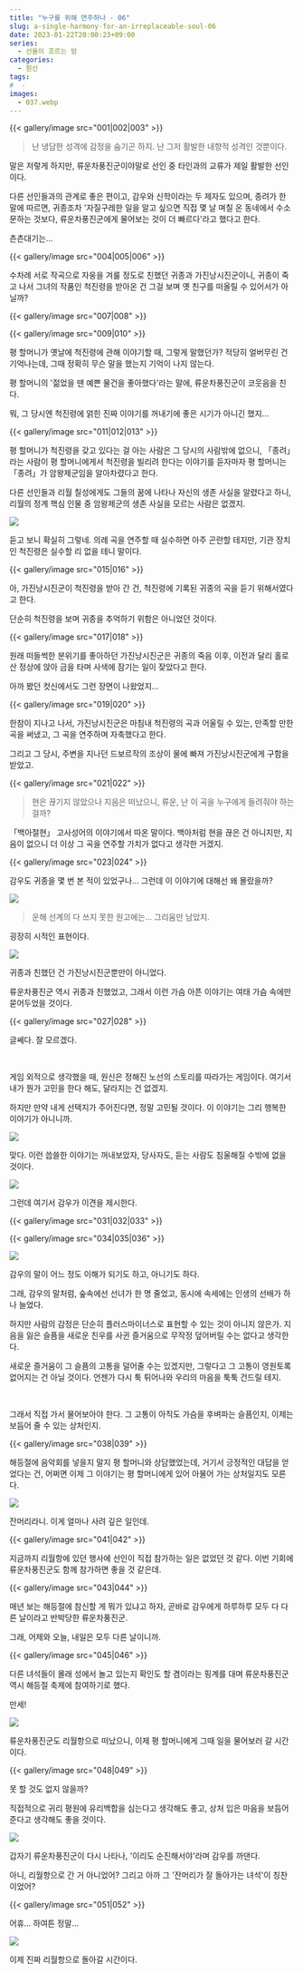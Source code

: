 ```yaml
---
title: "누구를 위해 연주하나 - 06"
slug: a-single-harmony-for-an-irreplaceable-soul-06
date: 2023-01-22T20:00:23+09:00
series:
  - 선율이 흐르는 밤
categories:
  - 원신
tags:
#  - 
images:
  - 037.webp
---
```


{{< gallery/image src="001|002|003" >}}

> 난 냉담한 성격에 감정을 숨기곤 하지.
> 난 그저 활발한 내향적 성격인 것뿐이다.

말은 저렇게 하지만, 류운차풍진군이야말로 선인 중 타인과의 교류가 제일 활발한 선인이다.

다른 선인들과의 관계로 좋은 편이고, 감우와 신학이라는 두 제자도 있으며, 종려가 한 말에 따르면, 귀종조차 '자질구레한 일을 알고 싶으면 직접 몇 날 며칠 온 동네에서 수소문하는 것보다, 류운차풍진군에게 물어보는 것이 더 빠르다'라고 했다고 한다.

츤츤대기는...

{{< gallery/image src="004|005|006" >}}

수차례 서로 작곡으로 자웅을 겨룰 정도로 친했던 귀종과 가진낭시진군이니, 귀종이 죽고 나서 그녀의 작품인 척진령을 받아온 건 그걸 보며 옛 친구를 떠올릴 수 있어서가 아닐까?

{{< gallery/image src="007|008" >}}

{{< gallery/image src="009|010" >}}

평 할머니가 옛날에 척진령에 관해 이야기할 때, 그렇게 말했던가? 적당히 얼버무린 건 기억나는데, 그때 정확히 무슨 말을 했는지 기억이 나지 않는다.

평 할머니의 '젊었을 땐 예쁜 물건을 좋아했다'라는 말에, 류운차풍진군이 코웃음을 친다.

뭐, 그 당시엔 척진령에 얽힌 진짜 이야기를 꺼내기에 좋은 시기가 아니긴 했지...

{{< gallery/image src="011|012|013" >}}

평 할머니가 척진령을 갖고 있다는 걸 아는 사람은 그 당시의 사람밖에 없으니, 「종려」라는 사람이 평 할머니에게서 척진령을 빌리려 한다는 이야기를 듣자마자 평 할머니는 「종려」가 암왕제군임을 알아차렸다고 한다.

다른 선인들과 리월 칠성에게도 그들의 꿈에 나타나 자신의 생존 사실을 알렸다고 하니, 리월의 정계 핵심 인물 중 암왕제군의 생존 사실을 모르는 사람은 없겠지.

![](014.webp)

듣고 보니 확실히 그렇네. 의례 곡을 연주할 때 실수하면 아주 곤란할 테지만, 기관 장치인 척진령은 실수할 리 없을 테니 말이다.

{{< gallery/image src="015|016" >}}

아, 가진낭시진군이 척진령을 받아 간 건, 척진령에 기록된 귀종의 곡을 듣기 위해서였다고 한다.

단순히 척진령을 보며 귀종을 추억하기 위함은 아니었던 것이다.

{{< gallery/image src="017|018" >}}

원래 떠들썩한 분위기를 좋아하던 가진낭시진군은 귀종의 죽음 이후, 이전과 달리 홀로 산 정상에 앉아 금을 타며 사색에 잠기는 일이 잦았다고 한다.

아까 봤던 컷신에서도 그런 장면이 나왔었지...

{{< gallery/image src="019|020" >}}

한참이 지나고 나서, 가진낭시진군은 마침내 척진령의 곡과 어울릴 수 있는, 만족할 만한 곡을 써냈고, 그 곡을 연주하며 자축했다고 한다.

그리고 그 당시, 주변을 지나던 드보르작의 조상이 물에 빠져 가진낭시진군에게 구함을 받았고.

{{< gallery/image src="021|022" >}}

> 현은 끊기지 않았으나 지음은 떠났으니, 류운, 난 이 곡을 누구에게 들려줘야 하는 걸까?

「백아절현」 고사성어의 이야기에서 따온 말이다. 백아처럼 현을 끊은 건 아니지만, 지음이 없으니 더 이상 그 곡을 연주할 가치가 없다고 생각한 거겠지.

{{< gallery/image src="023|024" >}}

감우도 귀종을 몇 번 본 적이 있었구나... 그런데 이 이야기에 대해선 왜 몰랐을까?

![](025.webp)

> 운해 선계의 다 쓰지 못한 원고에는... 그리움만 남았지.

굉장히 시적인 표현이다.

![](026.webp)

귀종과 친했던 건 가진낭시진군뿐만이 아니었다.

류운차풍진군 역시 귀종과 친했었고, 그래서 이런 가슴 아픈 이야기는 여태 가슴 속에만 묻어두었을 것이다.

{{< gallery/image src="027|028" >}}

글쎄다. 잘 모르겠다.

&nbsp;

게임 외적으로 생각했을 때, 원신은 정해진 노선의 스토리를 따라가는 게임이다. 여기서 내가 뭔가 고민을 한다 해도, 달라지는 건 없겠지.

하지만 만약 내게 선택지가 주어진다면, 정말 고민될 것이다. 이 이야기는 그리 행복한 이야기가 아니니까.

![](029.webp)

맞다. 이런 씁쓸한 이야기는 꺼내보았자, 당사자도, 듣는 사람도 침울해질 수밖에 없을 것이다.

![](030.webp)

그런데 여기서 감우가 이견을 제시한다.

{{< gallery/image src="031|032|033" >}}

{{< gallery/image src="034|035|036" >}}

![](037.webp)

감우의 말이 어느 정도 이해가 되기도 하고, 아니기도 하다.

그래, 감우의 말처럼, 숲속에선 선녀가 한 명 줄었고, 동시에 속세에는 인생의 선배가 하나 늘었다.

하지만 사람의 감정은 단순히 플러스마이너스로 표현할 수 있는 것이 아니지 않은가. 지음을 잃은 슬픔을 새로운 친우를 사귄 즐거움으로 무작정 덮어버릴 수는 없다고 생각한다.

새로운 즐거움이 그 슬픔의 고통을 덜어줄 수는 있겠지만, 그렇다고 그 고통이 영원토록 없어지는 건 아닐 것이다. 언젠가 다시 툭 튀어나와 우리의 마음을 툭툭 건드릴 테지.

&nbsp;

그래서 직접 가서 물어보아야 한다. 그 고통이 아직도 가슴을 후벼파는 슬픔인지, 이제는 보듬어 줄 수 있는 상처인지.

{{< gallery/image src="038|039" >}}

해등절에 음악회를 넣을지 말지 평 할머니와 상담했었는데, 거기서 긍정적인 대답을 얻었다는 건, 어쩌면 이제 그 이야기는 평 할머니에게 있어 아물어 가는 상처일지도 모른다.

![](040.webp)

잔머리라니. 이게 얼마나 사려 깊은 일인데.

{{< gallery/image src="041|042" >}}

지금까지 리월항에 있던 행사에 선인이 직접 참가하는 일은 없었던 것 같다. 이번 기회에 류운차풍진군도 함께 참가하면 좋을 것 같은데.

{{< gallery/image src="043|044" >}}

매년 보는 해등절에 참신할 게 뭐가 있냐고 하자, 곧바로 감우에게 하루하루 모두 다 다른 날이라고 반박당한 류운차풍진군.

그래, 어제와 오늘, 내일은 모두 다른 날이니까.

{{< gallery/image src="045|046" >}}

다른 녀석들이 몰래 성에서 놀고 있는지 확인도 할 겸이라는 핑계를 대며 류운차풍진군 역시 해등절 축제에 참여하기로 했다.

만세!

![](047.webp)

류운차풍진군도 리월항으로 떠났으니, 이제 평 할머니에게 그때 일을 물어보러 갈 시간이다.

{{< gallery/image src="048|049" >}}

못 할 것도 없지 않을까?

직접적으로 귀리 평원에 유리백합을 심는다고 생각해도 좋고, 상처 입은 마음을 보듬어 준다고 생각해도 좋을 것이다.

![](050.webp)

갑자기 류운차풍진군이 다시 나타나, '이리도 순진해서야'라며 감우를 까댄다.

아니, 리월항으로 간 거 아니었어? 그리고 아까 그 '잔머리가 잘 돌아가는 녀석'이 칭찬이었어?

{{< gallery/image src="051|052" >}}

어휴... 하여튼 정말...

![](053.webp)

이제 진짜 리월항으로 돌아갈 시간이다.
